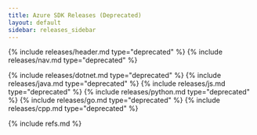 ```yaml
---
title: Azure SDK Releases (Deprecated)
layout: default
sidebar: releases_sidebar
---
```

{% include releases/header.md type="deprecated" %}
{% include releases/nav.md type="deprecated" %}

{% include releases/dotnet.md type="deprecated" %}
{% include releases/java.md type="deprecated" %}
{% include releases/js.md type="deprecated" %}
{% include releases/python.md type="deprecated" %}
{% include releases/go.md type="deprecated" %}
{% include releases/cpp.md type="deprecated" %}

{% include refs.md %}
